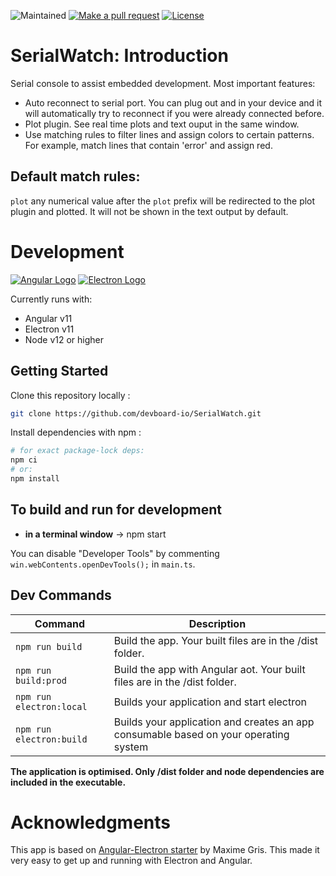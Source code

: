 
![Maintained][maintained-badge]
[![Make a pull request][prs-badge]][prs]
[![License](http://img.shields.io/badge/Licence-MIT-brightgreen.svg)](LICENSE.md)

# SerialWatch: Introduction

Serial console to assist embedded development. Most important features:

* Auto reconnect to serial port. You can plug out and in your device and it will automatically try to reconnect if you were already connected before.
* Plot plugin. See real time plots and text ouput in the same window.
* Use matching rules to filter lines and assign colors to certain patterns. For example, match lines that contain 'error' and assign red.

## Default match rules:

`plot` any numerical value after the `plot` prefix will be redirected to the plot plugin and plotted. It will not be shown in the text output by default.

# Development

[![Angular Logo](https://www.vectorlogo.zone/logos/angular/angular-icon.svg)](https://angular.io/) [![Electron Logo](https://www.vectorlogo.zone/logos/electronjs/electronjs-icon.svg)](https://electronjs.org/)

Currently runs with:

- Angular v11
- Electron v11
- Node v12 or higher

## Getting Started

Clone this repository locally :

``` bash
git clone https://github.com/devboard-io/SerialWatch.git
```

Install dependencies with npm :

``` bash
# for exact package-lock deps:
npm ci
# or:
npm install
```

## To build and run for development

- **in a terminal window** -> npm start

You can disable "Developer Tools" by commenting `win.webContents.openDevTools();` in `main.ts`.

## Dev Commands

|Command|Description|
|--|--|
|`npm run build`| Build the app. Your built files are in the /dist folder. |
|`npm run build:prod`| Build the app with Angular aot. Your built files are in the /dist folder. |
|`npm run electron:local`| Builds your application and start electron
|`npm run electron:build`| Builds your application and creates an app consumable based on your operating system |

**The application is optimised. Only /dist folder and node dependencies are included in the executable.**

# Acknowledgments

This app is based on [Angular-Electron starter](https://github.com/maximegris/angular-electron) by Maxime Gris. This made it very easy to get up and running with Electron and Angular.

[license-badge]: https://img.shields.io/badge/license-Apache2-blue.svg?style=style=flat-square
[license]: https://github.com/devboard-io/serialwatch/blob/master/LICENSE.md
[prs-badge]: https://img.shields.io/badge/PRs-welcome-brightgreen.svg?style=flat-square
[prs]: http://makeapullrequest.com
[maintained-badge]: https://img.shields.io/badge/maintained-yes-brightgreen

